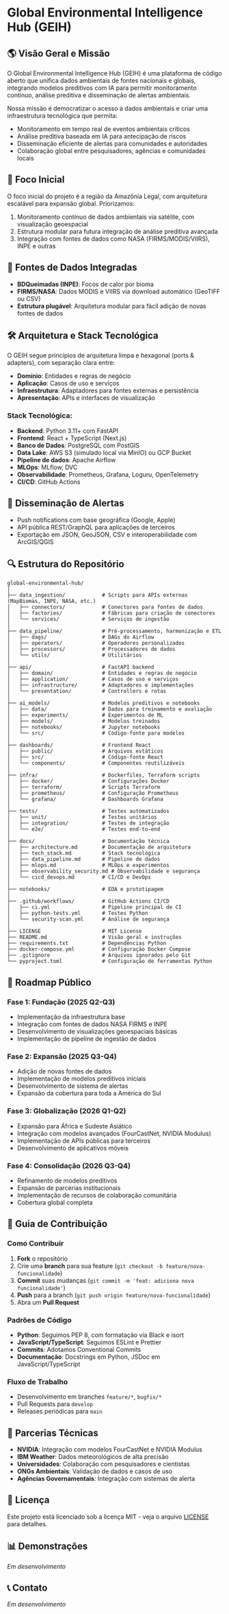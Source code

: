 # Global Environmental Intelligence Hub (GEIH)

## 🌎 Visão Geral e Missão

O Global Environmental Intelligence Hub (GEIH) é uma plataforma de código aberto que unifica dados ambientais de fontes nacionais e globais, integrando modelos preditivos com IA para permitir monitoramento contínuo, análise preditiva e disseminação de alertas ambientais.

Nossa missão é democratizar o acesso a dados ambientais e criar uma infraestrutura tecnológica que permita:
- Monitoramento em tempo real de eventos ambientais críticos
- Análise preditiva baseada em IA para antecipação de riscos
- Disseminação eficiente de alertas para comunidades e autoridades
- Colaboração global entre pesquisadores, agências e comunidades locais

## 🎯 Foco Inicial

O foco inicial do projeto é a região da Amazônia Legal, com arquitetura escalável para expansão global. Priorizamos:

1. Monitoramento contínuo de dados ambientais via satélite, com visualização geoespacial
2. Estrutura modular para futura integração de análise preditiva avançada
3. Integração com fontes de dados como NASA (FIRMS/MODIS/VIIRS), INPE e outras

## 📡 Fontes de Dados Integradas

- **BDQueimadas (INPE)**: Focos de calor por bioma
- **FIRMS/NASA**: Dados MODIS e VIIRS via download automático (GeoTIFF ou CSV)
- **Estrutura plugável**: Arquitetura modular para fácil adição de novas fontes de dados

## 🛠️ Arquitetura e Stack Tecnológica

O GEIH segue princípios de arquitetura limpa e hexagonal (ports & adapters), com separação clara entre:
- **Domínio**: Entidades e regras de negócio
- **Aplicação**: Casos de uso e serviços
- **Infraestrutura**: Adaptadores para fontes externas e persistência
- **Apresentação**: APIs e interfaces de visualização

### Stack Tecnológica:
- **Backend**: Python 3.11+ com FastAPI
- **Frontend**: React + TypeScript (Next.js)
- **Banco de Dados**: PostgreSQL com PostGIS
- **Data Lake**: AWS S3 (simulado local via MinIO) ou GCP Bucket
- **Pipeline de dados**: Apache Airflow
- **MLOps**: MLflow, DVC
- **Observabilidade**: Prometheus, Grafana, Loguru, OpenTelemetry
- **CI/CD**: GitHub Actions

## 📱 Disseminação de Alertas

- Push notifications com base geográfica (Google, Apple)
- API pública REST/GraphQL para aplicações de terceiros
- Exportação em JSON, GeoJSON, CSV e interoperabilidade com ArcGIS/QGIS

## 🔍 Estrutura do Repositório

```
global-environmental-hub/
│
├── data_ingestion/            # Scripts para APIs externas (MapBiomas, INPE, NASA, etc.)
│   ├── connectors/            # Conectores para fontes de dados
│   ├── factories/             # Fábricas para criação de conectores
│   └── services/              # Serviços de ingestão
│
├── data_pipeline/             # Pré-processamento, harmonização e ETL
│   ├── dags/                  # DAGs do Airflow
│   ├── operators/             # Operadores personalizados
│   ├── processors/            # Processadores de dados
│   └── utils/                 # Utilitários
│
├── api/                       # FastAPI backend
│   ├── domain/                # Entidades e regras de negócio
│   ├── application/           # Casos de uso e serviços
│   ├── infrastructure/        # Adaptadores e implementações
│   └── presentation/          # Controllers e rotas
│
├── ai_models/                 # Modelos preditivos e notebooks
│   ├── data/                  # Dados para treinamento e avaliação
│   ├── experiments/           # Experimentos de ML
│   ├── models/                # Modelos treinados
│   ├── notebooks/             # Jupyter notebooks
│   └── src/                   # Código-fonte para modelos
│
├── dashboards/                # Frontend React
│   ├── public/                # Arquivos estáticos
│   ├── src/                   # Código-fonte React
│   └── components/            # Componentes reutilizáveis
│
├── infra/                     # Dockerfiles, Terraform scripts
│   ├── docker/                # Configurações Docker
│   ├── terraform/             # Scripts Terraform
│   ├── prometheus/            # Configuração Prometheus
│   └── grafana/               # Dashboards Grafana
│
├── tests/                     # Testes automatizados
│   ├── unit/                  # Testes unitários
│   ├── integration/           # Testes de integração
│   └── e2e/                   # Testes end-to-end
│
├── docs/                      # Documentação técnica
│   ├── architecture.md        # Documentação de arquitetura
│   ├── tech_stack.md          # Stack tecnológica
│   ├── data_pipeline.md       # Pipeline de dados
│   ├── mlops.md               # MLOps e experimentos
│   ├── observability_security.md # Observabilidade e segurança
│   └── cicd_devops.md         # CI/CD e DevOps
│
├── notebooks/                 # EDA e prototipagem
│
├── .github/workflows/         # GitHub Actions CI/CD
│   ├── ci.yml                 # Pipeline principal de CI
│   ├── python-tests.yml       # Testes Python
│   └── security-scan.yml      # Análise de segurança
│
├── LICENSE                    # MIT License
├── README.md                  # Visão geral e instruções
├── requirements.txt           # Dependências Python
├── docker-compose.yml         # Configuração Docker Compose
├── .gitignore                 # Arquivos ignorados pelo Git
└── pyproject.toml             # Configuração de ferramentas Python
```

## 🚀 Roadmap Público

### Fase 1: Fundação (2025 Q2-Q3)
- Implementação da infraestrutura base
- Integração com fontes de dados NASA FIRMS e INPE
- Desenvolvimento de visualizações geoespaciais básicas
- Implementação de pipeline de ingestão de dados

### Fase 2: Expansão (2025 Q3-Q4)
- Adição de novas fontes de dados
- Implementação de modelos preditivos iniciais
- Desenvolvimento de sistema de alertas
- Expansão da cobertura para toda a América do Sul

### Fase 3: Globalização (2026 Q1-Q2)
- Expansão para África e Sudeste Asiático
- Integração com modelos avançados (FourCastNet, NVIDIA Modulus)
- Implementação de APIs públicas para terceiros
- Desenvolvimento de aplicativos móveis

### Fase 4: Consolidação (2026 Q3-Q4)
- Refinamento de modelos preditivos
- Expansão de parcerias institucionais
- Implementação de recursos de colaboração comunitária
- Cobertura global completa

## 🤝 Guia de Contribuição

### Como Contribuir

1. **Fork** o repositório
2. Crie uma **branch** para sua feature (`git checkout -b feature/nova-funcionalidade`)
3. **Commit** suas mudanças (`git commit -m 'feat: adiciona nova funcionalidade'`)
4. **Push** para a branch (`git push origin feature/nova-funcionalidade`)
5. Abra um **Pull Request**

### Padrões de Código

- **Python**: Seguimos PEP 8, com formatação via Black e isort
- **JavaScript/TypeScript**: Seguimos ESLint e Prettier
- **Commits**: Adotamos Conventional Commits
- **Documentação**: Docstrings em Python, JSDoc em JavaScript/TypeScript

### Fluxo de Trabalho

- Desenvolvimento em branches `feature/*`, `bugfix/*`
- Pull Requests para `develop`
- Releases periódicas para `main`

## 🔄 Parcerias Técnicas

- **NVIDIA**: Integração com modelos FourCastNet e NVIDIA Modulus
- **IBM Weather**: Dados meteorológicos de alta precisão
- **Universidades**: Colaboração com pesquisadores e cientistas
- **ONGs Ambientais**: Validação de dados e casos de uso
- **Agências Governamentais**: Integração com sistemas de alerta

## 📄 Licença

Este projeto está licenciado sob a licença MIT - veja o arquivo [LICENSE](LICENSE) para detalhes.

## 📊 Demonstrações

*Em desenvolvimento*

## 📞 Contato

*Em desenvolvimento*
